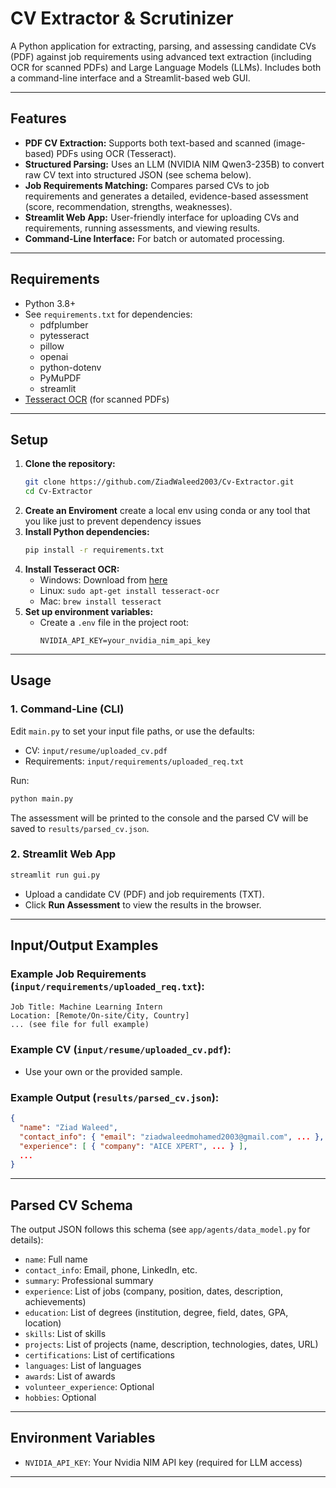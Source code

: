 # CV Extractor & Scrutinizer

A Python application for extracting, parsing, and assessing candidate CVs (PDF) against job requirements using advanced text extraction (including OCR for scanned PDFs) and Large Language Models (LLMs). Includes both a command-line interface and a Streamlit-based web GUI.

---

## Features

- **PDF CV Extraction:** Supports both text-based and scanned (image-based) PDFs using OCR (Tesseract).
- **Structured Parsing:** Uses an LLM (NVIDIA NIM Qwen3-235B) to convert raw CV text into structured JSON (see schema below).
- **Job Requirements Matching:** Compares parsed CVs to job requirements and generates a detailed, evidence-based assessment (score, recommendation, strengths, weaknesses).
- **Streamlit Web App:** User-friendly interface for uploading CVs and requirements, running assessments, and viewing results.
- **Command-Line Interface:** For batch or automated processing.

---

## Requirements

- Python 3.8+
- See `requirements.txt` for dependencies:
  - pdfplumber
  - pytesseract
  - pillow
  - openai
  - python-dotenv
  - PyMuPDF
  - streamlit
- [Tesseract OCR](https://github.com/tesseract-ocr/tesseract) (for scanned PDFs)

---

## Setup

1. **Clone the repository:**
   ```bash
   git clone https://github.com/ZiadWaleed2003/Cv-Extractor.git
   cd Cv-Extractor
   ```
2. **Create an Enviroment**
   create a local env using conda or any tool that you like just to prevent dependency issues 
2. **Install Python dependencies:**
   ```bash
   pip install -r requirements.txt
   ```
3. **Install Tesseract OCR:**
   - Windows: Download from [here](https://github.com/tesseract-ocr/tesseract)
   - Linux: `sudo apt-get install tesseract-ocr`
   - Mac: `brew install tesseract`
4. **Set up environment variables:**
   - Create a `.env` file in the project root:
     ```env
     NVIDIA_API_KEY=your_nvidia_nim_api_key
     ```

---

## Usage

### 1. Command-Line (CLI)

Edit `main.py` to set your input file paths, or use the defaults:
- CV: `input/resume/uploaded_cv.pdf`
- Requirements: `input/requirements/uploaded_req.txt`

Run:
```bash
python main.py
```

The assessment will be printed to the console and the parsed CV will be saved to `results/parsed_cv.json`.

### 2. Streamlit Web App

```bash
streamlit run gui.py
```
- Upload a candidate CV (PDF) and job requirements (TXT).
- Click **Run Assessment** to view the results in the browser.

---

## Input/Output Examples

### Example Job Requirements (`input/requirements/uploaded_req.txt`):
```
Job Title: Machine Learning Intern
Location: [Remote/On-site/City, Country]
... (see file for full example)
```

### Example CV (`input/resume/uploaded_cv.pdf`):
- Use your own or the provided sample.

### Example Output (`results/parsed_cv.json`):
```json
{
  "name": "Ziad Waleed",
  "contact_info": { "email": "ziadwaleedmohamed2003@gmail.com", ... },
  "experience": [ { "company": "AICE XPERT", ... } ],
  ...
}
```

---

## Parsed CV Schema

The output JSON follows this schema (see `app/agents/data_model.py` for details):
- `name`: Full name
- `contact_info`: Email, phone, LinkedIn, etc.
- `summary`: Professional summary
- `experience`: List of jobs (company, position, dates, description, achievements)
- `education`: List of degrees (institution, degree, field, dates, GPA, location)
- `skills`: List of skills
- `projects`: List of projects (name, description, technologies, dates, URL)
- `certifications`: List of certifications
- `languages`: List of languages
- `awards`: List of awards
- `volunteer_experience`: Optional
- `hobbies`: Optional

---

## Environment Variables

- `NVIDIA_API_KEY`: Your Nvidia NIM API key (required for LLM access)

---